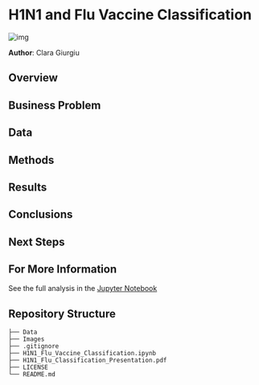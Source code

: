 # H1N1 and Flu Vaccine Classification

![img](Images/vaccines.jpeg)

**Author**: Clara Giurgiu


## Overview


## Business Problem



## Data


## Methods



## Results



## Conclusions



## Next Steps



## For More Information

See the full analysis in the [Jupyter Notebook]()

## Repository Structure

```
├── Data
├── Images
├── .gitignore
├── H1N1_Flu_Vaccine_Classification.ipynb
├── H1N1_Flu_Classification_Presentation.pdf
├── LICENSE
└── README.md